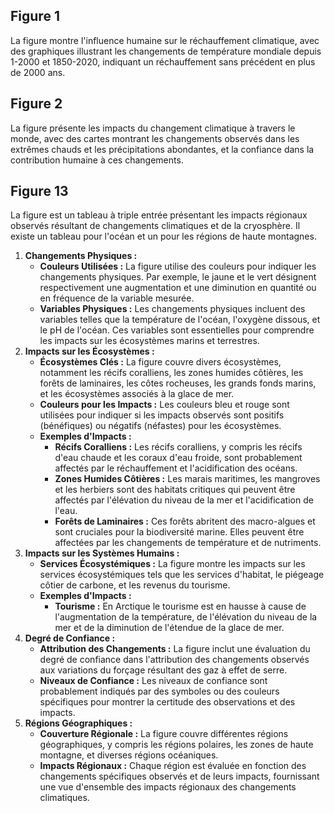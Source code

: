 ## Figure 1
La figure montre l'influence humaine sur le réchauffement climatique, avec des graphiques illustrant les changements de température mondiale depuis 1-2000 et 1850-2020, indiquant un réchauffement sans précédent en plus de 2000 ans.

## Figure 2
La figure présente les impacts du changement climatique à travers le monde, avec des cartes montrant les changements observés dans les extrêmes chauds et les précipitations abondantes, et la confiance dans la contribution humaine à ces changements.

## Figure 13
La figure est un tableau à triple entrée présentant les impacts régionaux observés résultant de changements climatiques et de la cryosphère. Il existe un tableau pour l'océan et un pour les régions de haute montagnes.
1. **Changements Physiques :**
    - **Couleurs Utilisées :** La figure utilise des couleurs pour indiquer les changements physiques. Par exemple, le jaune et le vert désignent respectivement une augmentation et une diminution en quantité ou en fréquence de la variable mesurée.
    - **Variables Physiques :** Les changements physiques incluent des variables telles que la température de l'océan, l'oxygène dissous, et le pH de l'océan. Ces variables sont essentielles pour comprendre les impacts sur les écosystèmes marins et terrestres.
2. **Impacts sur les Écosystèmes :**
    - **Écosystèmes Clés :** La figure couvre divers écosystèmes, notamment les récifs coralliens, les zones humides côtières, les forêts de laminaires, les côtes rocheuses, les grands fonds marins, et les écosystèmes associés à la glace de mer.
    - **Couleurs pour les Impacts :** Les couleurs bleu et rouge sont utilisées pour indiquer si les impacts observés sont positifs (bénéfiques) ou négatifs (néfastes) pour les écosystèmes.
    - **Exemples d'Impacts :**
        - **Récifs Coralliens :** Les récifs coralliens, y compris les récifs d'eau chaude et les coraux d'eau froide, sont probablement affectés par le réchauffement et l'acidification des océans.
        - **Zones Humides Côtières :** Les marais maritimes, les mangroves et les herbiers sont des habitats critiques qui peuvent être affectés par l'élévation du niveau de la mer et l'acidification de l'eau.
        - **Forêts de Laminaires :** Ces forêts abritent des macro-algues et sont cruciales pour la biodiversité marine. Elles peuvent être affectées par les changements de température et de nutriments.
3. **Impacts sur les Systèmes Humains :**
    - **Services Écosystémiques :** La figure montre les impacts sur les services écosystémiques tels que les services d'habitat, le piégeage côtier de carbone, et les revenus du tourisme.
    - **Exemples d'Impacts :**
        - **Tourisme :** En Arctique le tourisme est en hausse à cause de l'augmentation de la température, de l'élévation du niveau de la mer et de la diminution de l'étendue de la glace de mer.
4. **Degré de Confiance :**
    - **Attribution des Changements :** La figure inclut une évaluation du degré de confiance dans l'attribution des changements observés aux variations du forçage résultant des gaz à effet de serre.
    - **Niveaux de Confiance :** Les niveaux de confiance sont probablement indiqués par des symboles ou des couleurs spécifiques pour montrer la certitude des observations et des impacts.
5. **Régions Géographiques :**
    - **Couverture Régionale :** La figure couvre différentes régions géographiques, y compris les régions polaires, les zones de haute montagne, et diverses régions océaniques.
    - **Impacts Régionaux :** Chaque région est évaluée en fonction des changements spécifiques observés et de leurs impacts, fournissant une vue d'ensemble des impacts régionaux des changements climatiques.